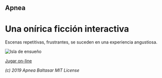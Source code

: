 ## Apnea
# Una onírica ficción interactiva

Escenas repetitivas, frustrantes, se suceden en una experiencia angustiosa.

![Isla de ensueño](res/isla.jpg)

[Jugar on-line](index.html)

*(c) 2019 Apnea Baltasar MIT License*

